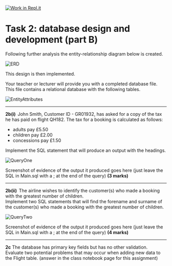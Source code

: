 [![Work in Repl.it](https://classroom.github.com/assets/work-in-replit-14baed9a392b3a25080506f3b7b6d57f295ec2978f6f33ec97e36a161684cbe9.svg)](https://classroom.github.com/online_ide?assignment_repo_id=4377762&assignment_repo_type=AssignmentRepo)
# Task 2: database design and development (part B)  

Following further analysis the entity-relationship diagram below is created.  

![ERD](https://storage.googleapis.com/replit/images/1614625079953_d6377926f889c2c6e95939c55057313e.png)

This design is then implemented.  

Your teacher or lecturer will provide you with a completed database file. This file contains a relational database with the following tables.

![EntityAttributes](https://storage.googleapis.com/replit/images/1614625079481_32e12b85173d8080249508cab22c4b4a.png)

***

**2b(i)**  John Smith, Customer ID - GR01932, has asked for a copy of the tax he has paid on flight QH182. The tax for a booking is calculated as follows:  

- adults pay £5.50  
- children pay £2.00  
- concessions pay £1.50  

Implement the SQL statement that will produce an output with the headings. 

![QueryOne](https://storage.googleapis.com/replit/images/1614625079497_8934129754f66e2a25db893dfc2a0958.png) 

Screenshot of evidence of the output it produced goes here (just leave the SQL in Main.sql with a ; at the end of the query) **(3 marks)**  

***

**2b(ii)**  The airline wishes to identify the customer(s) who made a booking with the greatest number of children.  
Implement two SQL statements that will find the forename and surname of the customer(s) who made a booking with the greatest number of children.  

![QueryTwo](https://storage.googleapis.com/replit/images/1614625079340_dae226a92d69f8807a105f14fda7b7be.png)

Screenshot of evidence of the output it produced goes here (just leave the SQL in Main.sql with a ; at the end of the query) **(4 marks)**  

***

**2c** The database has primary key fields but has no other validation. Evaluate two potential problems that may occur when adding new data to the Flight table. (answer in the class notebook page for this assignment)  

